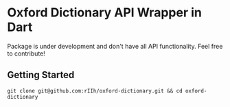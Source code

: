# Oxford Dictionary API Wrapper in Dart

Package is under development and don't have all API functionality.
Feel free to contribute!

## Getting Started

```
git clone git@github.com:rIIh/oxford-dictionary.git && cd oxford-dictionary
```

```

```